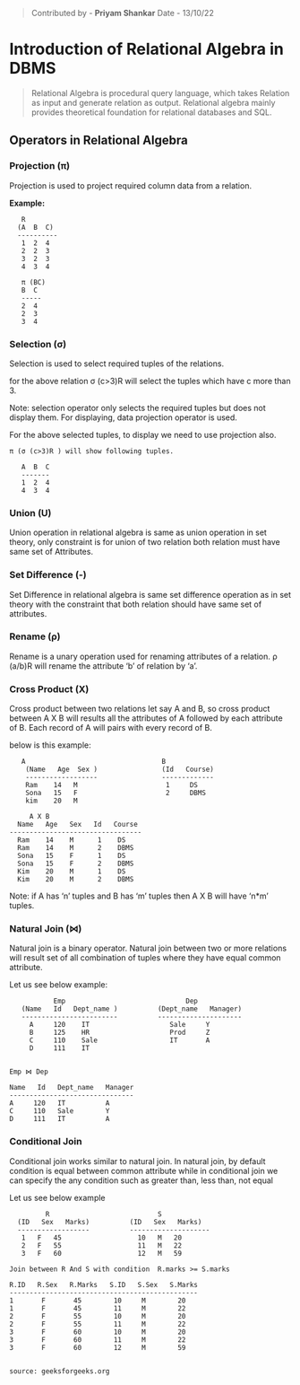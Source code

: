 >Contributed by - **Priyam Shankar**
>Date - 13/10/22

# Introduction of Relational Algebra in DBMS
> Relational Algebra is procedural query language, which takes Relation as input and generate relation as output. Relational algebra mainly provides theoretical foundation for relational databases and SQL.

## Operators in Relational Algebra
### Projection (π)
Projection is used to project required column data from a relation.

**Example:**

	   R 
	  (A  B  C)    
	  ----------
	   1  2  4
	   2  2  3
	   3  2  3
	   4  3  4
	
	   π (BC) 
	   B  C
	   -----
	   2  4
	   2  3
	   3  4

### Selection (σ)
Selection is used to select required tuples of the relations.

for the above relation
σ (c>3)R
will select the tuples which have c more than 3.

Note: selection operator only selects the required tuples but does not display them. For displaying, data projection operator is used.

For the above selected tuples, to display we need to use projection also.

 	
	π (σ (c>3)R ) will show following tuples.

	   A  B  C
	   -------
	   1  2  4
	   4  3  4

### Union (U)
Union operation in relational algebra is same as union operation in set theory, only constraint is for union of two relation both relation must have same set of Attributes.

### Set Difference (-)
Set Difference in relational algebra is same set difference operation as in set theory with the constraint that both relation should have same set of attributes.

 

### Rename (ρ)
Rename is a unary operation used for renaming attributes of a relation.
ρ (a/b)R will rename the attribute ‘b’ of relation by ‘a’.

 

### Cross Product (X)

Cross product between two relations let say A and B, so cross product between A X B will results all the attributes of A followed by each attribute of B. Each record of A will pairs with every record of B.
	
below is this example:

	   A                                  B
	    (Name   Age  Sex )                (Id   Course)  
	    ------------------                -------------
	    Ram    14   M                      1     DS
	    Sona   15   F                      2     DBMS
	    kim    20   M

	     A X B
	  Name   Age   Sex   Id   Course
	---------------------------------
	  Ram    14    M      1    DS
	  Ram    14    M      2    DBMS
	  Sona   15    F      1    DS
	  Sona   15    F      2    DBMS
	  Kim    20    M      1    DS
  	  Kim    20    M      2    DBMS


Note: if A has ‘n’ tuples and B has ‘m’ tuples then A X B will have ‘n*m’ tuples.

 

### Natural Join (⋈)
Natural join is a binary operator. Natural join between two or more relations will result set of all combination of tuples where they have equal common attribute.

Let us see below example:

 
	           Emp                              Dep
	   (Name   Id   Dept_name )          (Dept_name   Manager)
	   ------------------------          ---------------------    
	     A     120    IT                    Sale     Y
	     B     125    HR                    Prod     Z
	     C     110    Sale                  IT       A
	     D     111    IT                      
	
	
	Emp ⋈ Dep
	
	Name   Id   Dept_name   Manager
	-------------------------------
	A     120   IT          A 
	C     110   Sale        Y
	D     111   IT          A


### Conditional Join

Conditional join works similar to natural join. In natural join, by default condition is equal between common attribute while in conditional join we can specify the any condition such as greater than, less than, not equal

Let us see below example

	         R                           S
	  (ID   Sex   Marks)          (ID   Sex   Marks)
	  ------------------          -------------------- 
	   1   F   45                   10   M   20
	   2   F   55                   11   M   22
	   3   F   60                   12   M   59
	 
	Join between R And S with condition  R.marks >= S.marks
	
	R.ID   R.Sex   R.Marks   S.ID   S.Sex   S.Marks
	-----------------------------------------------
	1       F       45        10     M        20
	1       F       45        11     M        22
	2       F       55        10     M        20
	2       F       55        11     M        22
	3       F       60        10     M        20
	3       F       60        11     M        22
	3       F       60        12     M        59
	

	source: geeksforgeeks.org
